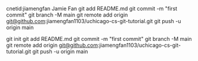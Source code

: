 cnetid:jiamengfan Jamie Fan
git add README.md
git commit -m "first commit"
git branch -M main
git remote add origin git@github.com:jiamengfan1103/uchicago-cs-git-tutorial.git
git push -u origin main

git init
git add README.md
git commit -m "first commit"
git branch -M main
git remote add origin git@github.com:jiamengfan1103/uchicago-cs-git-tutorial.git
git push -u origin main


